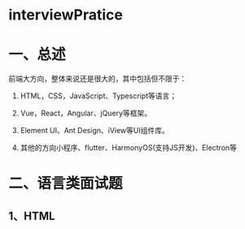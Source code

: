 # interviewPratice
# 一、总述

前端大方向，整体来说还是很大的，其中包括但不限于：

1. HTML，CSS，JavaScript、Typescript等语言；

2. Vue，React，Angular、jQuery等框架。

3. Element UI、Ant Design、iView等UI组件库。

4. 其他的方向小程序、flutter、HarmonyOS(支持JS开发)、Electron等

# 二、语言类面试题

## 1、HTML
